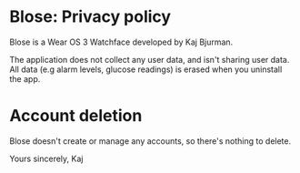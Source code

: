 # Blose: Privacy policy

Blose is a Wear OS 3 Watchface developed by Kaj Bjurman. 

The application does not collect any user data, and isn't sharing user data. All data (e.g alarm levels, glucose readings) is erased when you uninstall the app.

# Account deletion

Blose doesn't create or manage any accounts, so there's nothing to delete.

Yours sincerely,
Kaj
